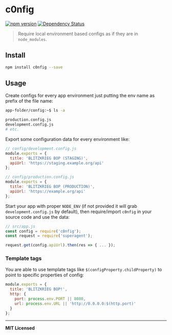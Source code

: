 # c0nfig

[![npm version](http://badge.fury.io/js/c0nfig.svg)](http://badge.fury.io/js/c0nfig)
[![Dependency Status](http://david-dm.org/voronianski/c0nfig.svg)](http://david-dm.org/voronianski/c0nfig)

> Require local environment based configs as if they are in `node_modules`.

## Install

```bash
npm install c0nfig --save
```

## Usage

Create configs for every app environment just putting the env name as prefix of the file name:

```bash
app-folder/config:~$ ls -a

production.config.js
development.config.js
# etc.
```

Export some configuration data for every environment like:

```js
// config/development.config.js
module.exports = {
  title: 'BLITZKRIEG BOP (STAGING)',
  apiUrl: 'https://staging.example.org/api'
};
```

```js
// config/production.config.js
module.exports = {
  title: 'BLITZKRIEG BOP (PRODUCTION)',
  apiUrl: 'https://example.org/api'
};
```

Start your app with proper `NODE_ENV` (if not provided it will grab `development.config.js` by default), then require/import `c0nfig` in your source code and use the data:

```js
// src/app.js
const config = require('c0nfig');
const request = require('superagent');

request.get(config.apiUrl).then(res => { ... });
```

### Template tags

You are able to use template tags like `$(configProperty.childProperty)` to point to specific properties of config:

```js
module.exports = {
  title: 'BLITZKRIEG BOP!',
  http: {
    port: process.env.PORT || 8080,
    url: process.env.URL || 'http://0.0.0.0:$(http.port)'
  }
};
```

---

**MIT Licensed**
